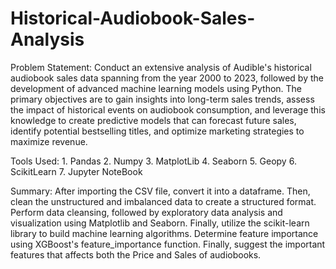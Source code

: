 # Historical-Audiobook-Sales-Analysis


Problem Statement:
              Conduct an extensive analysis of Audible's historical audiobook sales data spanning from the year 2000 to 2023, followed by the development of advanced machine learning models using Python. The primary objectives are to gain insights into long-term sales trends, assess the impact of historical events on audiobook consumption, and leverage this knowledge to create predictive models that can forecast future sales, identify potential bestselling titles, and optimize marketing strategies to maximize revenue.


Tools Used:
           1. Pandas
           2. Numpy
           3. MatplotLib
           4. Seaborn
           5. Geopy
           6. ScikitLearn
           7. Jupyter NoteBook

Summary:
      After importing the CSV file, convert it into a dataframe. 
      Then, clean the unstructured and imbalanced data to create a structured format. 
      Perform data cleansing, followed by exploratory data analysis and visualization using Matplotlib and Seaborn. 
      Finally, utilize the scikit-learn library to build machine learning algorithms. 
      Determine feature importance using XGBoost's feature_importance function.
      Finally, suggest the important features that affects both the Price and Sales of audiobooks.


          
